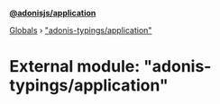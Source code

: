 **[@adonisjs/application](../README.md)**

[Globals](../README.md) › ["adonis-typings/application"](_adonis_typings_application_.md)

# External module: "adonis-typings/application"